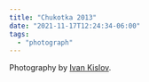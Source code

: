 ```yaml
---
title: "Chukotka 2013"
date: "2021-11-17T12:24:34-06:00"
tags:
  - "photograph"
---
```

Photography by [Ivan Kislov](https://www.instagram.com/ivan_kislov1983/).
